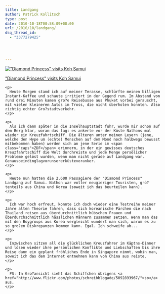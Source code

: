 ```yaml
---
title: Landgang
author: Patrick Kollitsch
type: post
date: 2010-10-18T00:58:09+00:00
url: /2010/10/landgang/
dsq_thread_id:
  - "3377279425"




---
```

<div class="media image">
  <a href="http://www.flickr.com/photos/schreibblogade/5093484540/" title="&quot;Diamond Princess&quot; visits Koh Samui"><img src="//farm5.static.flickr.com/4129/5093484540_c460159b47.jpg" alt="&quot;Diamond Princess&quot; visits Koh Samui" /></p> 
  
  <p>
    "Diamond Princess" visits Koh Samui
  </p>
  
  <p>
    </a></div> 
    
    <p>
      Heute Morgen stand ich auf meiner Terasse, schlürfte meinen billigen Instant-Kaffee und schaute irritiert in der Gegend rum. Im Abstand von rund drei Minuten kamen gro?e Reisebusse aus Phuket vorbei gerauscht, mit vielen kleineren Autos im Tross, die nicht überholen konnten. Also richtig echter Gro?stadtverkehr.
    </p>
    
    <p>
      Als ich dann später in die Inselhauptstadt fuhr, wurde mir schon auf dem Berg klar, woran das lag: es ankerte vor der Küste Nathons mal wieder ein Kreuzfahrtschiff. Die älteren unter meinen Lesern (jene, welche den Hype um (echte) Menschen auf dem Mond noch halbwegs bewusst mitbekommen haben) werden sich an jene Serie im <span class="caps">ZDF</span> erinnern, in der ein gewisses deutsches Kreuzfahrtschiff die Welt durchreiste und jede Menge persölicher Probleme gelöst wurden, wenn man nicht gerade auf Landgang war. Genausoeindinglagvorunsererküstevoranker.
    </p>
    
    <p>
      Heute nun hatten die 2.600 Passagiere der "Diamond Princess" Landgang auf Samui. Nathon war voller neugieriger Touristen, grö?tenteils aus China und Korea (soweit ich das beurteilen kann).
    </p>
    
    <p>
      Ich war hoch erfreut, konnte ich doch wieder eine Testreihe meiner Jahre alten Theorie fahren, dass sich koreanische Pärchen die nach Thailand reisen aus überdurchnittlich hübschen Frauen und überdurchschnittlich hässlichen Männern zusammen setzen. Wenn man das mit den Boygroups aus Korea vergleicht wundert man sich, warum es zu so gro?en Diskrepanzen kommen kann. Egal. Ich schweife ab...
    </p>
    
    <p>
      Inzwischen sitzen all die glücklichen Kreuzfahrer im Käptns-Dinner und lösen wieder ihre persönlichen Konflikte und Liebschaften bis ihre Reise dann ein geplant fröhliches Ende in Singapore nimmt, wohin man, soweit ich das dem Internet entnehmen kann von China aus reiste.
    </p>
    
    <p>
      PS: In Gro?ansicht sieht das Schiffchen übrigens <a href="http://www.flickr.com/photos/schreibblogade/5092893967/">so</a> aus.
    </p>
